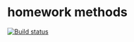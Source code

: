 # <h1>homework methods</h1>
[![Build status](https://ci.appveyor.com/api/projects/status/e2ffof78iq494wjv?svg=true)](https://ci.appveyor.com/project/andrejtop/methods)